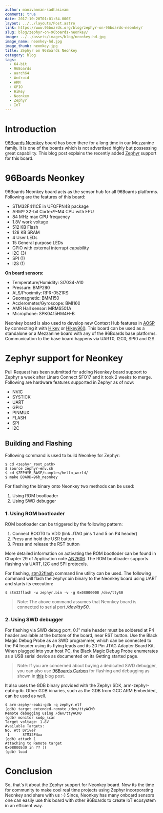 ```yaml
---
author: manivannan-sadhasivam
comments: true
date: 2017-10-20T01:01:54.000Z
layout: ../../layouts/Post.astro
link: https://www.96boards.org/blog/zephyr-on-96boards-neonkey/
slug: blog/zephyr-on-96boards-neonkey/
image: ../../assets/images/blog/neonkey-hd.jpg
image_name: neonkey-hd.jpg
image_thumb: neonkey.jpg
title: Zephyr on 96Boards Neonkey
category: blog
tags:
  - 64-bit
  - 96Boards
  - aarch64
  - Android
  - ARM
  - GPIO
  - HiKey
  - Neonkey
  - Zephyr
  - IoT
---
```


# **Introduction**

[96Boards Neonkey](https://www.96boards.org/product/neonkey/) board has been there for a long time in our Mezzanine family.
It is one of the boards which is not advertised highly but possessing great capability. This blog post explains the recently
added [Zephyr](https://www.zephyrproject.org/) support for this board.

# **96Boards Neonkey**

96Boards Neonkey board acts as the sensor hub for all 96Boards platforms. Following are the features of this board:

- STM32F411CE in UFQFPN48 package
- ARM® 32-bit Cortex®-M4 CPU with FPU
- 84 MHz max CPU frequency
- 1.8V work voltage
- 512 KB Flash
- 128 KB SRAM
- 4 User LEDs
- 15 General purpose LEDs
- GPIO with external interrupt capability
- I2C (3)
- SPI (1)
- I2S (1)

**On board sensors:**

- Temperature/Humidity: SI7034-A10
- Pressure: BMP280
- ALS/Proximity: RPR-0521RS
- Geomagnetic: BMM150
- Acclerometer/Gyroscope: BMI160
- AMR Hall sensor: MRMS501A
- Microphone: SPK0415HM4H-B

Neonkey board is also used to develop new Context Hub features in [AOSP](https://source.android.com/source/devices) by connecting
it with [Hikey](https://www.96boards.org/product/hikey/) or [Hikey960](https://www.96boards.org/product/hikey960/). This board
can be used as a standalone or a Mezzanine board with any of the 96Boards base platforms. Communication to the base board happens
via UART0, I2C0, SPI0 and I2S.

# **Zephyr support for Neonkey**

Pull Request has been submitted for adding Neonkey board support to Zephyr a week after Linaro Connect SFO17 and it took 2 weeks
to merge. Following are hardware features supported in Zephyr as of now:

- NVIC
- SYSTICK
- UART
- GPIO
- PINMUX
- FLASH
- SPI
- I2C

## **Building and Flashing**

Following command is used to build Neonkey for Zephyr:

```shell
$ cd <zephyr_root_path>
$ source zephyr-env.sh
$ cd $ZEPHYR_BASE/samples/hello_world/
$ make BOARD=96b_neonkey
```

For flashing the binary onto Neonkey two methods can be used:

1. Using ROM bootloader
2. Using SWD debugger

### **1. Using ROM bootloader**

ROM bootloader can be triggered by the following pattern:

1. Connect BOOT0 to VDD (link JTAG pins 1 and 5 on P4 header)
2. Press and hold the USR button
3. Press and release the RST button

More detailed information on activating the ROM bootloder can be found in Chapter 29 of Application note [AN2606](http://www.st.com/content/ccc/resource/technical/document/application_note/b9/9b/16/3a/12/1e/40/0c/CD00167594.pdf/files/CD00167594.pdf/jcr:content/translations/en.CD00167594.pdf). The ROM
bootloader supports flashing via UART, I2C and SPI protocols.

For flashing, [stm32flash](https://sourceforge.net/p/stm32flash/wiki/Home/) command line utility can be used. The following
command will flash the zephyr.bin binary to the Neonkey board using UART and starts its execution:

```shell
$ stm32flash -w zephyr.bin -v -g 0x08000000 /dev/ttyS0
```

> Note: The above command assumes that Neonkey board is connected to serial port **_/dev/ttyS0_**.

### **2. Using SWD debugger**

For flashing via SWD debug port, 0.1” male header must be soldered at P4 header available at the bottom of the board, near
RST button. Use the Black Magic Debug Probe as an SWD programmer, which can be connected to the P4 header using its flying
leads and its 20 Pin JTAG Adapter Board Kit. When plugged into your host PC, the Black Magic Debug Probe enumerates as a
USB serial device as documented on its Getting started page.

> Note: If you are concerned about buying a dedicated SWD debugger, you can also use [96Boards Carbon](https://www.96boards.org/product/carbon/) for flashing and debugging
> as shown in [this](https://www.96boards.org/blog/96boards-carbon-self-programming/) blog post.

It also uses the GDB binary provided with the Zephyr SDK, arm-zephyr-eabi-gdb. Other GDB binaries, such as the GDB from
GCC ARM Embedded, can be used as well.

```shell
$ arm-zephyr-eabi-gdb -q zephyr.elf
(gdb) target extended-remote /dev/ttyACM0
Remote debugging using /dev/ttyACM0
(gdb) monitor swdp_scan
Target voltage: 1.8V
Available Targets:
No. Att Driver
 1      STM32F4xx
(gdb) attach 1
Attaching to Remote target
0x080005d0 in ?? ()
(gdb) load
```

# **Conclusion**

So, that's it about the Zephyr support for Neonkey board. Now its the time for community to make cool real time projects using
Zephyr incorporating Neonkey and share with us :-) Since, Neonkey has many onboard sensors one can easily use this board with other 96Boards to
create IoT ecosystem in an efficient way.
